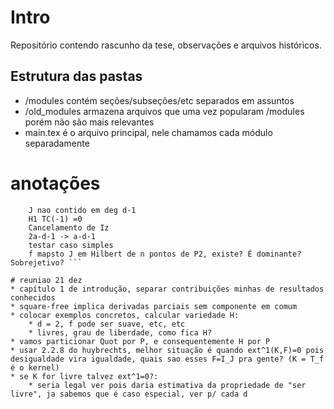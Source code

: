 # Intro
Repositório contendo rascunho da tese, observações e arquivos históricos.

## Estrutura das pastas
* /modules contém seções/subseções/etc separados em assuntos
* /old_modules armazena arquivos que uma vez popularam /modules porém não são mais relevantes
* main.tex é o arquivo principal, nele chamamos cada módulo separadamente

# anotações
``` De acordo com a reunião de 5 de maio 2020 vou dar uma olhada nos seguintes tópicos:
	J nao contido em deg d-1
	H1 TC(-1) =0
	Cancelamento de Iz
	2a-d-1 -> a-d-1
	testar caso simples
	f mapsto J em Hilbert de n pontos de P2, existe? É dominante? Sobrejetivo? ```

# reuniao 21 dez
* capítulo 1 de introdução, separar contribuições minhas de resultados conhecidos
* square-free implica derivadas parciais sem componente em comum
* colocar exemplos concretos, calcular variedade H:
	* d = 2, f pode ser suave, etc, etc
	* livres, grau de liberdade, como fica H?
* vamos particionar Quot por P, e consequentemente H por P
* usar 2.2.8 do huybrechts, melhor situação é quando ext^1(K,F)=0 pois desigualdade vira igualdade, quais sao esses F=I_J pra gente? (K = T_f é o kernel)
* se K for livre talvez ext^1=0?:
	* seria legal ver pois daria estimativa da propriedade de "ser livre", ja sabemos que é caso especial, ver p/ cada d
